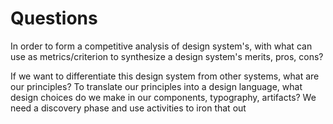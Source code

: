 # Questions

In order to form a competitive analysis of design system's, with what can use as metrics/criterion to synthesize a design system's merits, pros, cons?

If we want to differentiate this design system from other systems, what are our principles? To translate our principles into a design language, what design choices do we make in our components, typography, artifacts? We need a discovery phase and use activities to iron that out
